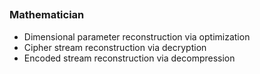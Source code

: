 ## 
### Mathematician <img src="https://img.shields.io/badge/C++-1f2e45?logo=c%2B%2B&logoColor=white" height="15"/>
- Dimensional parameter reconstruction via optimization
- Cipher stream reconstruction via decryption
- Encoded stream reconstruction via decompression
<br></br>

